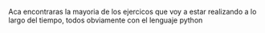 Aca encontraras la mayoria de los ejercicos que voy a estar realizando a lo largo del tiempo, todos obviamente con el lenguaje python
